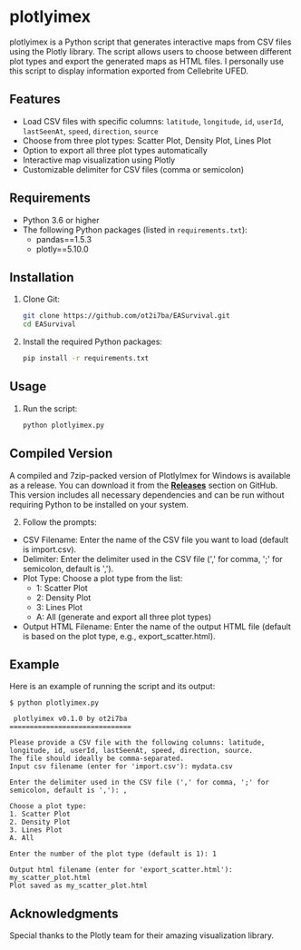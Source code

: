 # plotlyimex

plotlyimex is a Python script that generates interactive maps from CSV files using the Plotly library. The script allows users to choose between different plot types and export the generated maps as HTML files. I personally use this script to display information exported from Cellebrite UFED.

## Features

- Load CSV files with specific columns: `latitude`, `longitude`, `id`, `userId`, `lastSeenAt`, `speed`, `direction`, `source`
- Choose from three plot types: Scatter Plot, Density Plot, Lines Plot
- Option to export all three plot types automatically
- Interactive map visualization using Plotly
- Customizable delimiter for CSV files (comma or semicolon)

## Requirements

- Python 3.6 or higher
- The following Python packages (listed in `requirements.txt`):
  - pandas==1.5.3
  - plotly==5.10.0

## Installation

1. Clone Git:
   ```bash
   git clone https://github.com/ot2i7ba/EASurvival.git
   cd EASurvival
   ```

2. Install the required Python packages:
   ```bash
   pip install -r requirements.txt
   ```

## Usage
1. Run the script:
   ```bash
   python plotlyimex.py
   ```

## Compiled Version
A compiled and 7zip-packed version of PlotlyImex for Windows is available as a release. You can download it from the **[Releases](https://github.com/ot2i7ba/plotlyimex/releases)** section on GitHub. This version includes all necessary dependencies and can be run without requiring Python to be installed on your system.

2. Follow the prompts:
- CSV Filename: Enter the name of the CSV file you want to load (default is import.csv).
- Delimiter: Enter the delimiter used in the CSV file (',' for comma, ';' for semicolon, default is ',').
- Plot Type: Choose a plot type from the list:
  - 1: Scatter Plot
  - 2: Density Plot
  - 3: Lines Plot
  - A: All (generate and export all three plot types)
- Output HTML Filename: Enter the name of the output HTML file (default is based on the plot type, e.g., export_scatter.html).

## Example
Here is an example of running the script and its output:

  ```
  $ python plotlyimex.py

   plotlyimex v0.1.0 by ot2i7ba
  ==============================

  Please provide a CSV file with the following columns: latitude, longitude, id, userId, lastSeenAt, speed, direction, source.
  The file should ideally be comma-separated.
  Input csv filename (enter for 'import.csv'): mydata.csv

  Enter the delimiter used in the CSV file (',' for comma, ';' for semicolon, default is ','): ,

  Choose a plot type:
  1. Scatter Plot
  2. Density Plot
  3. Lines Plot
  A. All

  Enter the number of the plot type (default is 1): 1

  Output html filename (enter for 'export_scatter.html'): my_scatter_plot.html
  Plot saved as my_scatter_plot.html
  ```

## Acknowledgments
Special thanks to the Plotly team for their amazing visualization library.
